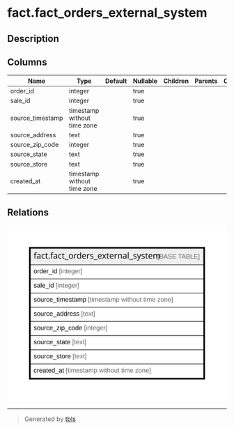 # fact.fact_orders_external_system

## Description

## Columns

| Name | Type | Default | Nullable | Children | Parents | Comment |
| ---- | ---- | ------- | -------- | -------- | ------- | ------- |
| order_id | integer |  | true |  |  |  |
| sale_id | integer |  | true |  |  |  |
| source_timestamp | timestamp without time zone |  | true |  |  |  |
| source_address | text |  | true |  |  |  |
| source_zip_code | integer |  | true |  |  |  |
| source_state | text |  | true |  |  |  |
| source_store | text |  | true |  |  |  |
| created_at | timestamp without time zone |  | true |  |  |  |

## Relations

![er](fact.fact_orders_external_system.svg)

---

> Generated by [tbls](https://github.com/k1LoW/tbls)
